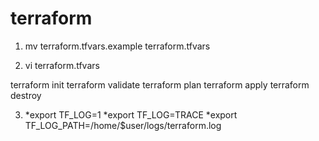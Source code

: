 # terraform

1. mv terraform.tfvars.example terraform.tfvars

2. vi terraform.tfvars

terraform init
terraform validate
terraform plan
terraform apply
terraform destroy

3. *export TF_LOG=1
   *export TF_LOG=TRACE
   *export TF_LOG_PATH=/home/$user/logs/terraform.log

